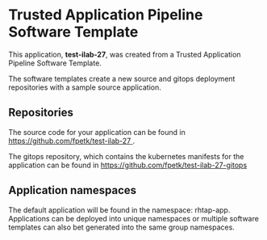 # Trusted Application Pipeline Software Template

This application, **test-ilab-27**, was created from a Trusted Application Pipeline Software Template.

The software templates create a new source and gitops deployment repositories with a sample source application. 

## Repositories

The source code for your application can be found in [https://github.com/fpetk/test-ilab-27 ](https://github.com/fpetk/test-ilab-27 ).
 
The gitops repository, which contains the kubernetes manifests for the application can be found in 
[https://github.com/fpetk/test-ilab-27-gitops ](https://github.com/fpetk/test-ilab-27-gitops ) 

## Application namespaces 

The default application will be found in the namespace: rhtap-app. Applications can be deployed into unique namespaces or multiple software templates can also bet generated into the same group namespaces.  